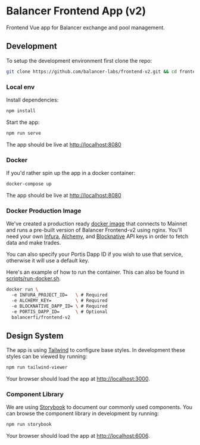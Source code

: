 # Balancer Frontend App (v2)
Frontend Vue app for Balancer exchange and pool management.

## Development
To setup the development environment first clone the repo:
```bash
git clone https://github.com/balancer-labs/frontend-v2.git && cd frontend-v2
```

### Local env
Install dependencies:
```bash
npm install
```

Start the app:
```bash
npm run serve
```

The app should be live at [http://localhost:8080](http://localhost:8080)

### Docker
If you'd rather spin up the app in a docker container:

```bash
docker-compose up
```

The app should be live at [http://localhost:8080](http://localhost:8080)

### Docker Production Image
We've created a production ready [docker image](./Dockerfile) that connects to Mainnet and runs
a pre-built version of Balancer Frontend-v2 using nginx. You'll need your own [Infura](https://infura.io), [Alchemy](https://www.alchemy.com/), and [Blocknative](https://blocknative.com) API keys in order to fetch data and make trades.

You can also specify your Portis Dapp ID if you wish to use that service, otherwise it will use a default key.

Here's an example of how to run the container. This can also be found in [scripts/run-docker.sh](./scripts/run-docker.sh).

```bash
docker run \ 
  -e INFURA_PROJECT_ID=   \ # Required
  -e ALCHEMY_KEY=         \ # Required
  -e BLOCKNATIVE_DAPP_ID= \ # Required
  -e PORTIS_DAPP_ID=      \ # Optional
  balancerfi/frontend-v2
```

## Design System
The app is using [Tailwind](https://tailwindcss.com/) to configure base styles. In development these styles can be viewed by running:

```bash
npm run tailwind-viewer
```
Your browser should load the app at [http://localhost:3000](http://localhost:3000).

### Component Library
We are using [Storybook](https://storybook.js.org/) to document our commonly used components. You can browse the component library in development by running:

```bash
npm run storybook
```
Your browser should load the app at [http://localhost:6006](http://localhost:6006).
